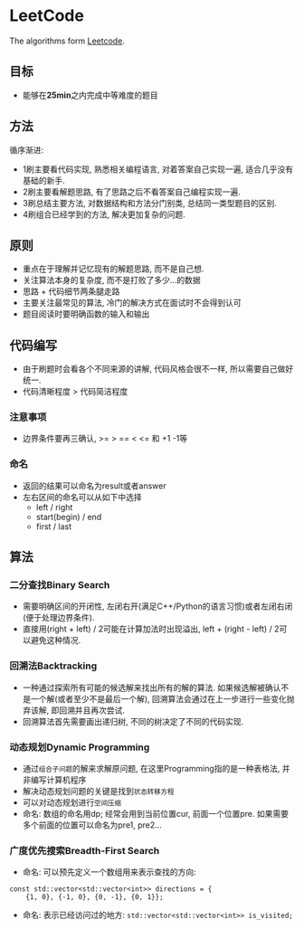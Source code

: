 # LeetCode
The algorithms form [Leetcode](https://leetcode.cn/).
## 目标
- 能够在**25min**之内完成中等难度的题目
## 方法
循序渐进:
- 1刷主要看代码实现, 熟悉相关编程语言, 对着答案自己实现一遍, 适合几乎没有基础的新手.
- 2刷主要看解题思路, 有了思路之后不看答案自己编程实现一遍.
- 3刷总结主要方法, 对数据结构和方法分门别类, 总结同一类型题目的区别.
- 4刷组合已经学到的方法, 解决更加复杂的问题.
## 原则
- 重点在于理解并记忆现有的解题思路, 而不是自己想.
- 关注算法本身的复杂度, 而不是打败了多少...的数据
- 思路 + 代码细节两条腿走路
- 主要关注最常见的算法, 冷门的解决方式在面试时不会得到认可
- 题目阅读时要明确函数的输入和输出
## 代码编写
- 由于刷题时会看各个不同来源的讲解, 代码风格会很不一样, 所以需要自己做好统一.
- 代码清晰程度 > 代码简洁程度
### 注意事项
- 边界条件要再三确认, >= > == < <= 和 +1 -1等
### 命名
- 返回的结果可以命名为result或者answer
- 左右区间的命名可以从如下中选择
  - left / right
  - start(begin) / end
  - first / last
## 算法
### 二分查找Binary Search
- 需要明确区间的开闭性, 左闭右开(满足C++/Python的语言习惯)或者左闭右闭(便于处理边界条件).
- 直接用(right + left) / 2可能在计算加法时出现溢出, left + (right - left) / 2可以避免这种情况.
### 回溯法Backtracking
- 一种通过探索所有可能的候选解来找出所有的解的算法. 如果候选解被确认不是一个解(或者至少不是最后一个解), 回溯算法会通过在上一步进行一些变化抛弃该解, 即回溯并且再次尝试.
- 回溯算法首先需要画出递归树, 不同的树决定了不同的代码实现.
### 动态规划Dynamic Programming
- 通过`组合子问题`的解来求解原问题, 在这里Programming指的是一种表格法, 并非编写计算机程序
- 解决动态规划问题的关键是找到`状态转移方程`
- 可以对动态规划进行`空间压缩`
- 命名: 数组的命名用dp; 经常会用到当前位置cur, 前面一个位置pre. 如果需要多个前面的位置可以命名为pre1, pre2...
### 广度优先搜索Breadth-First Search
- 命名: 可以预先定义一个数组用来表示查找的方向:
```
const std::vector<std::vector<int>> directions = {
    {1, 0}, {-1, 0}, {0, -1}, {0, 1}};
```
- 命名: 表示已经访问过的地方: `std::vector<std::vector<int>> is_visited;`